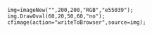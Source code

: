 ```luceescript+trycf
	img=imageNew("",200,200,"RGB","e55039");
	img.DrawOval(60,20,50,60,"no");
	cfimage(action="writeToBrowser",source=img);
```